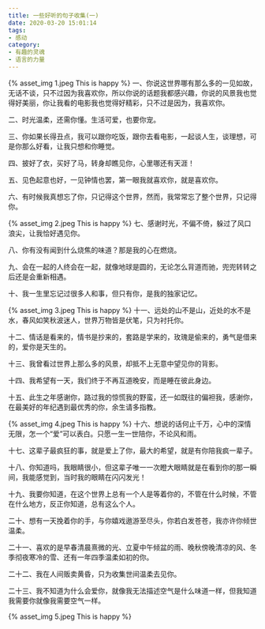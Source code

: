 ```yaml
---
title: 一些好听的句子收集(一)
date: 2020-03-20 15:01:14
tags:
- 感动
category:
- 有趣的灵魂
- 语言的力量
---
```

{% asset_img 1.jpeg This is happy %}
一、你说这世界哪有那么多的一见如故，无话不谈，只不过因为我喜欢你，所以你说的话题我都感兴趣，你说的风景我也觉得好美丽，你让我看的电影我也觉得好精彩，只不过是因为，我喜欢你。

二、时光温柔，还需你懂。生活可爱，也要你宠。

三、你如果长得丑点，我可以跟你吃饭，跟你去看电影，一起谈人生，谈理想，可是你那么好看，让我只想和你睡觉。

四、披好了衣，买好了马，转身却瞧见你，心里哪还有天涯！

五、见色起意也好，一见钟情也罢，第一眼我就喜欢你，就是喜欢你。

六、有时候我真想忘了你，只记得这个世界，然而，我常常忘了整个世界，只记得你。

{% asset_img 2.jpeg This is happy %}
七、感谢时光，不偏不倚，躲过了风口浪尖，让我恰好遇见你。

八、你有没有闻到什么烧焦的味道？那是我的心在燃烧。

九、会在一起的人终会在一起，就像地球是圆的，无论怎么背道而驰，兜兜转转之后还是会重新相遇。

十、我一生里忘记过很多人和事，但只有你，是我的独家记忆。

{% asset_img 3.jpeg This is happy %}
十一、远处的山不是山，近处的水不是水，春风如笑秋波迷人，世界万物皆是伏笔，只为衬托你。

十二、情话是看来的，情书是抄来的，套路是学来的，玫瑰是偷来的，勇气是借来的，爱你是天生的。

十三、我曾看过世界上那么多的风景，却抵不上无意中望见你的背影。

十四、我希望有一天，我们终于不再互道晚安，而是睡在彼此身边。

十五、此生之年感谢你，路过我的惊慌我的野蛮，还一如既往的偏袒我，感谢你，在最美好的年纪遇到最优秀的你，余生请多指教。

{% asset_img 4.jpeg This is happy %}
十六、想说的话何止千万，心中的深情无限，怎一个“爱”可以表白。只愿一生一世陪你，不论风和雨。

十七、这辈子最疯狂的事，就是爱上了你，最大的希望，就是有你陪我疯一辈子。

十八、你知道吗，我眼睛很小，但这辈子唯一一次瞪大眼睛就是在看到你的那一瞬间，我能感觉到，当时我的眼睛在闪闪发光！


十九、我要你知道，在这个世界上总有一个人是等着你的，不管在什么时候，不管在什么地方，反正你知道，总有这么个人。

二十、想有一天挽着你的手，与你嬉戏遨游至尽头，你若白发苍苍，我亦许你倾世温柔。

二十一、喜欢的是早春清晨熹微的光、立夏中午倾盆的雨、晚秋傍晚清凉的风、冬季彻夜寒冷的雪、还有一年四季温柔如初的你。

二十二、我在人间贩卖黄昏，只为收集世间温柔去见你。

二十三、我不知道为什么会爱你，就像我无法描述空气是什么味道一样，但我知道我需要你就像我需要空气一样。

{% asset_img 5.jpeg This is happy %}